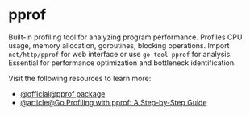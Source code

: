 # pprof

Built-in profiling tool for analyzing program performance. Profiles CPU usage, memory allocation, goroutines, blocking operations. Import `net/http/pprof` for web interface or use `go tool pprof` for analysis. Essential for performance optimization and bottleneck identification.

Visit the following resources to learn more:

- [@official@pprof package](https://pkg.go.dev/runtime/pprof)
- [@article@Go Profiling with pprof: A Step-by-Step Guide](https://medium.com/@jhathnagoda/go-profiling-with-pprof-a-step-by-step-guide-a62323915cb0)